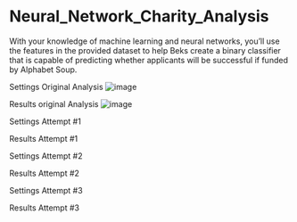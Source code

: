 # Neural_Network_Charity_Analysis
 With your knowledge of machine learning and neural networks, you’ll use the features in the provided dataset to help Beks create a binary classifier that is capable of predicting whether applicants will be successful if funded by Alphabet Soup.
 
 
 
Settings Original Analysis 
 ![image](https://user-images.githubusercontent.com/98360572/175385608-4b2092de-6332-4b16-a073-c6da07b39f83.png)

Results original Analysis
![image](https://user-images.githubusercontent.com/98360572/175385891-745cae57-bb47-4d9a-8440-4d98d3dc8597.png)


Settings Attempt #1

Results Attempt #1




Settings Attempt #2

Results Attempt #2




Settings Attempt #3

Results Attempt #3
